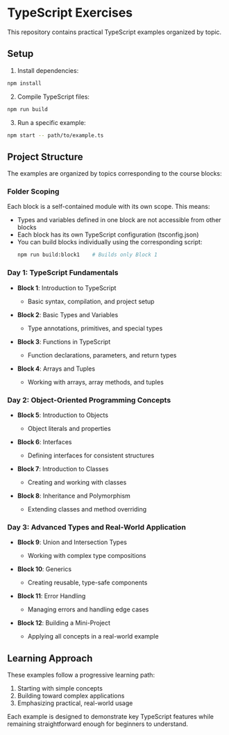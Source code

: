 # TypeScript Exercises

This repository contains practical TypeScript examples organized by topic.

## Setup

1. Install dependencies:
```bash
npm install
```

2. Compile TypeScript files:
```bash
npm run build
```

3. Run a specific example:
```bash
npm start -- path/to/example.ts
```

## Project Structure

The examples are organized by topics corresponding to the course blocks:

### Folder Scoping

Each block is a self-contained module with its own scope. This means:

- Types and variables defined in one block are not accessible from other blocks
- Each block has its own TypeScript configuration (tsconfig.json)
- You can build blocks individually using the corresponding script:
  ```bash
  npm run build:block1    # Builds only Block 1
  ```

### Day 1: TypeScript Fundamentals

- **Block 1**: Introduction to TypeScript
  - Basic syntax, compilation, and project setup
  
- **Block 2**: Basic Types and Variables
  - Type annotations, primitives, and special types
  
- **Block 3**: Functions in TypeScript
  - Function declarations, parameters, and return types
  
- **Block 4**: Arrays and Tuples
  - Working with arrays, array methods, and tuples

### Day 2: Object-Oriented Programming Concepts

- **Block 5**: Introduction to Objects
  - Object literals and properties
  
- **Block 6**: Interfaces
  - Defining interfaces for consistent structures
  
- **Block 7**: Introduction to Classes
  - Creating and working with classes
  
- **Block 8**: Inheritance and Polymorphism
  - Extending classes and method overriding

### Day 3: Advanced Types and Real-World Application

- **Block 9**: Union and Intersection Types
  - Working with complex type compositions
  
- **Block 10**: Generics
  - Creating reusable, type-safe components
  
- **Block 11**: Error Handling
  - Managing errors and handling edge cases
  
- **Block 12**: Building a Mini-Project
  - Applying all concepts in a real-world example

## Learning Approach

These examples follow a progressive learning path:
1. Starting with simple concepts
2. Building toward complex applications
3. Emphasizing practical, real-world usage

Each example is designed to demonstrate key TypeScript features while remaining straightforward enough for beginners to understand. 